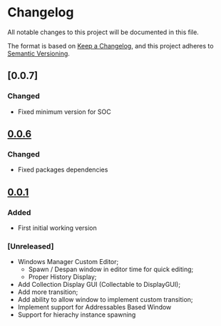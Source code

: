 # Changelog
All notable changes to this project will be documented in this file.

The format is based on [Keep a Changelog](https://keepachangelog.com/en/1.0.0/),
and this project adheres to [Semantic Versioning](https://semver.org/spec/v2.0.0.html).

## [0.0.7]
### Changed
- Fixed minimum version for SOC

## [0.0.6]
### Changed
- Fixed packages dependencies

## [0.0.1]
### Added 
 - First initial working version 

### [Unreleased]
 - Windows Manager Custom Editor;
   - Spawn / Despan window in editor time for quick editing;
   - Proper History Display;
 - Add Collection Display GUI (Collectable to DisplayGUI);
 - Add more transition;
 - Add ability to allow window to implement custom transition;
 - Implement support for Addressables Based Window
 - Support for hierachy instance spawning
   
  

[0.0.1]: https://github.com/brunomikoski/UIManager/releases/tag/v0.0.1
[0.0.6]: https://github.com/brunomikoski/UIManager/releases/tag/v0.0.6
[0.0.6]: https://github.com/brunomikoski/UIManager/releases/tag/v0.0.7


